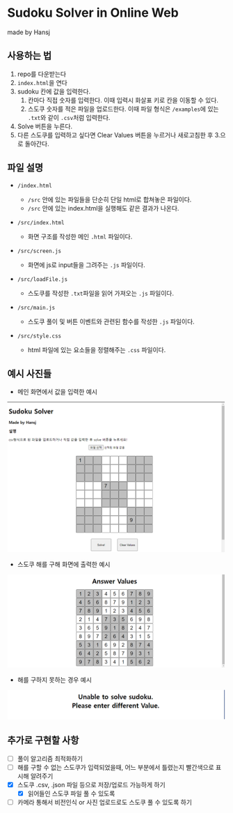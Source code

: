 # Sudoku Solver in Online Web

made by Hansj

## 사용하는 법

1. repo를 다운받는다
2. `index.html`을 연다
3. sudoku 칸에 값을 입력한다.
    1. 칸마다 직접 숫자를 입력한다. 이때 입력시 화살표 키로 칸을 이동할 수 있다.
    2. 스도쿠 숫자를 적은 파일을 업로드한다. 이때 파일 형식은 `/examples`에 있는 `.txt`와 같이 `.csv`처럼 입력한다.
4. Solve 버튼을 누른다.
5. 다른 스도쿠를 입력하고 싶다면 Clear Values 버튼을 누르거나 새로고침한 후 3.으로 돌아간다.

## 파일 설명

- `/index.html`
  - `/src` 안에 있는 파일들을 단순히 단일 html로 합쳐놓은 파일이다.
  - `/src` 안에 있는 index.html을 실행해도 같은 결과가 나온다.

- `/src/index.html`
  - 화면 구조를 작성한 메인 `.html` 파일이다.
- `/src/screen.js`
  - 화면에 js로 input들을 그려주는 `.js` 파일이다.
- `/src/loadFile.js`
  - 스도쿠를 작성한 `.txt`파일을 읽어 가져오는 `.js` 파일이다.
- `/src/main.js`
  - 스도쿠 풀이 및 버튼 이벤트와 관련된 함수를 작성한 `.js` 파일이다.
- `/src/style.css`
  - html 파일에 있는 요소들을 정렬해주는 `.css` 파일이다.

## 예시 사진들

- 메인 화면에서 값을 입력한 예시
<img src="/examples_pictures/1.png" width="500px" alt="sudoku-solver의 메인 화면">

- 스도쿠 해를 구해 화면에 출력한 예시
<img src="/examples_pictures/2.png" width="500px" alt="sudoku-solver에서 스도쿠 해가 나온 화면">

- 해를 구하지 못하는 경우 예시
<img src="/examples_pictures/3.png" width="500px" alt="sudoku-solver에서 스도쿠 해가 나오지 못할 경우의 화면">

## 추가로 구현할 사항

- [ ] 풀이 알고리즘 최적화하기
- [ ] 해를 구할 수 없는 스도쿠가 입력되었을때, 어느 부분에서 틀렸는지 빨간색으로 표시해 알려주기  
- [x] 스도쿠 .csv, .json 파일 등으로 저장/업로드 가능하게 하기  
  - [x] 읽어들인 스도쿠 파일 풀 수 있도록  
- [ ] 카메라 통해서 비전인식 or 사진 업로드로도 스도쿠 풀 수 있도록 하기
